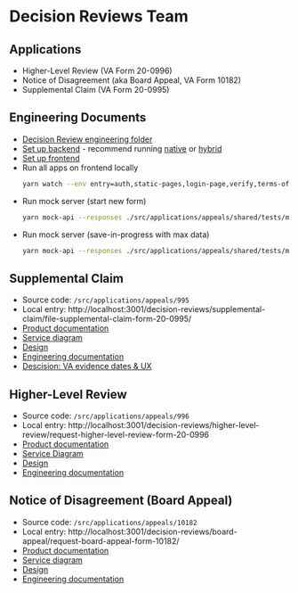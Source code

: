 # Decision Reviews Team

## Applications

- Higher-Level Review (VA Form 20-0996)
- Notice of Disagreement (aka Board Appeal, VA Form 10182)
- Supplemental Claim (VA Form 20-0995)

## Engineering Documents

- [Decision Review engineering folder](https://github.com/department-of-veterans-affairs/va.gov-team/tree/master/products/decision-reviews/engineering)
- [Set up backend](https://depo-platform-documentation.scrollhelp.site/developer-docs/base-setup-vets-api) - recommend running [native](https://depo-platform-documentation.scrollhelp.site/developer-docs/native-setup-vets-api) or [hybrid](https://github.com/department-of-veterans-affairs/vets-api/blob/master/docs/setup/hybrid.md)
- [Set up frontend](https://depo-platform-documentation.scrollhelp.site/developer-docs/setting-up-your-local-frontend-environment)
- Run all apps on frontend locally
  ```bash
  yarn watch --env entry=auth,static-pages,login-page,verify,terms-of-use,10182-board-appeal,0996-higher-level-review,995-supplemental-claim
  ```
- Run mock server (start new form)
  ```bash
  yarn mock-api --responses ./src/applications/appeals/shared/tests/mock-api.js
  ```
- Run mock server (save-in-progress with max data)
  ```bash
  yarn mock-api --responses ./src/applications/appeals/shared/tests/mock-api-full-data.js
  ```

## Supplemental Claim

- Source code: `/src/applications/appeals/995`
- Local entry: http://localhost:3001/decision-reviews/supplemental-claim/file-supplemental-claim-form-20-0995/
- [Product documentation](https://github.com/department-of-veterans-affairs/va.gov-team/tree/master/products/decision-reviews/Supplemental-Claims)
- [Service diagram](https://app.mural.co/t/departmentofveteransaffairs9999/m/adhoccorporateworkspace2583/1654096034291/25f4086b638b48828941c4d6aa330f1df1c9527a?sender=66cfcd80-684f-490f-a034-1540c801ca34)
- [Design](https://www.figma.com/design/2LGebZcUuu5Iqh4QLPII6A/Supplemental-Claims-(VA-0995)?node-id=0-1&p=f&t=hSNyd179dhEjyLoa-0)
- [Engineering documentation](https://github.com/department-of-veterans-affairs/va.gov-team/blob/master/products/decision-reviews/Supplemental-Claims/engineering)
- [Descision: VA evidence dates & UX](https://github.com/department-of-veterans-affairs/benefits-team-1-docs/discussions/3)



## Higher-Level Review

- Source code: `/src/applications/appeals/996`
- Local entry: http://localhost:3001/decision-reviews/higher-level-review/request-higher-level-review-form-20-0996
- [Product documentation](https://github.com/department-of-veterans-affairs/va.gov-team/tree/master/products/decision-reviews/higher-level-review)
- [Service Diagram](https://app.mural.co/t/departmentofveteransaffairs9999/m/lighthouseapiplatform7991/1631736307705/31e23e9b9754a0ffceecdc2f037dc86976553b08?sender=u0d70ac6e87daa7c066838517)
- [Design](https://www.figma.com/design/OxukHeNtSkCDbdmLxD5k9A/Higher-Level-Review-(VA-0996)?node-id=0-1&p=f&t=AcsDCMiqhMMt9WEK-0)
- [Engineering documentation](https://github.com/department-of-veterans-affairs/va.gov-team/tree/master/products/decision-reviews/higher-level-review/engineering)

## Notice of Disagreement (Board Appeal)

- Source code: `/src/applications/appeals/10182`
- Local entry: http://localhost:3001/decision-reviews/board-appeal/request-board-appeal-form-10182/
- [Product documentation](https://github.com/department-of-veterans-affairs/va.gov-team/tree/master/products/decision-reviews/Notice-of-Disagreement)
- [Service diagram](https://app.mural.co/t/departmentofveteransaffairs9999/m/departmentofveteransaffairs9999/1686860506968/58cf67b56dfb12c9337cdd7b110dbf6182a55516?invited=true&sender=02d71842-45b3-44df-b5bd-b1399d0ba73e)
- [Design](https://www.figma.com/design/BplQkEDZzD8NPPNmLrhvXv/Request-a-Board-Appeal-%2F-Notice-of-Disagreement-(VA-10182)?node-id=0-1&p=f&t=ApOjFtPTpJhsEL3D-0)
- [Engineering documentation](https://github.com/department-of-veterans-affairs/va.gov-team/tree/master/products/decision-reviews/Notice-of-Disagreement/engineering)
